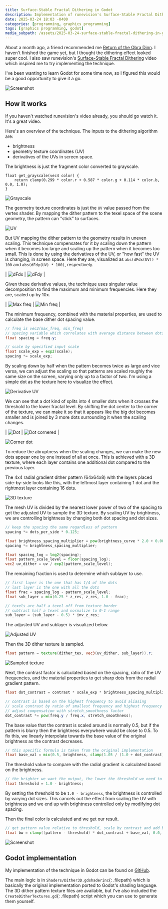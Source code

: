 ```yaml
---
title: Surface-Stable Fractal Dithering in Godot
description: Implementation of runevision's Surface-Stable Fractal Dithering in Godot
date: 2025-03-24 18:03 -0400
categories: [programming, graphics programming]
tags: [graphics programming, godot]
media_subpath: /assets/2025-03-24-surface-stable-fractal-dithering-in-godot
---
```


About a month ago, a friend recommended me [Return of the Obra Dinn](https://store.steampowered.com/app/653530/Return_of_the_Obra_Dinn/). I haven't finished the game yet, but I thought the dithering effect looked super cool. I also saw runevision's [Surface-Stable Fractal Dithering](https://www.youtube.com/watch?v=HPqGaIMVuLs) video which inspired me to try implementing the technique.

I've been wanting to learn Godot for some time now, so I figured this would be a good opportunity to give it a go.

![Screenshot](00_screenshot.png)

## How it works

If you haven't watched runevision's video already, you should go watch it. It's a great video.

Here's an overview of the technique. The inputs to the dithering algorithm are:
- brightness
- geometry texture coordinates (UV)
- derivatives of the UVs in screen space.

The brightness is just the fragment color converted to grayscale.

```gdscript
float get_grayscale(vec4 color) {
    return clamp(0.299 * color.r + 0.587 * color.g + 0.114 * color.b, 0.0, 1.0);
}
```

![Grayscale](01_grayscale.png)

The geometry texture coordinates is just the `UV` value passed from the vertex shader. By mapping the dither pattern to the texel space of the scene geometry, the pattern can "stick" to surfaces.

![UV](02_uv.png)

But UV mapping the dither pattern to the geometry results in uneven scaling. This technique compensates for it by scaling down the pattern when it becomes too large and scaling up the pattern when it becomes too small. This is done by using the derivatives of the UV, or "how fast" the UV is changing, in screen space. Here they are, visualized as `abs(dFdx(UV)) * 100` and `abs(dFdy(UV) * 100)`, respectively.

| ![dFdx](03_dfdx.png) | ![dFdy](04_dfdy.png) |

Given these derivative values, the technique uses singular value decomposition to find the maximum and minimum frequencies. Here they are, scaled up by 10x.

| ![Max freq](05_freqmax.png) | ![Min freq](06_freqmin.png) |

The minimum frequency, combined with the material properties, are used to calculate the base dither dot spacing value.

```glsl
// freq is vec2(max_freq, min_freq)
// spacing variable which correlates with average distance between dots
float spacing = freq.y;

// scale by specified input scale
float scale_exp = exp2(scale);
spacing *= scale_exp;
```

By scaling down by half when the pattern becomes twice as large and vice versa, we can adjust the scaling so that patterns are scaled roughly the same size on the screen, varying only up to a factor of two. I'm using a simple dot as the texture here to visualize the effect.

![Derivative UV](11_derivative_uv.png)

We can see that a dot kind of splits into 4 smaller dots when it crosses the threshold to the lower fractal level. By shifting the dot center to the corner of the texture, we can make it so that it appears like the big dot becomes smaller and is joined by 3 more dots surrounding it when the scaling changes.

| ![Dot](13_dot_tex.png) | ![Dot cornered](14_dot_corner_tex.png) |

![Corner dot](12_corner_dot.png)

To reduce the abruptness when the scaling changes, we can make the new dots appear one by one instead of all at once. This is achieved with a 3D texture, where each layer contains one additional dot compared to the previous layer.

The 4x4 radial gradient dither pattern (64x64x8) with the layers placed side-by-side looks like this, with the leftmost layer containing 1 dot and the rightmost layer containing 16 dots.

![3D texture](08_3dtex.png)

The mesh UV is divided by the nearest lower power of two of the spacing to get the adjusted UV to sample the 3D texture. By scaling UV by brightness, we are controlling brightness by changing both dot spacing and dot sizes.

```glsl
// keep the spacing the same regardless of pattern
spacing *= dots_per_side * 0.125;

float brightness_spacing_multiplier = pow(brightness_curve * 2.0 + 0.001, -1.0);
spacing *= brightness_spacing_multiplier;

float spacing_log = log2(spacing);
float pattern_scale_level = floor(spacing_log);
vec2 uv_dither = uv / exp2(pattern_scale_level);
```

The remaining fraction is used to determine which sublayer to use.

```glsl
// first layer is the one that has 1/4 of the dots
// last layer is the one with all the dots
float frac = spacing_log - pattern_scale_level;
float sub_layer = mix(0.25 * z_res, z_res, 1.0 - frac);

// texels are half a texel off from texture border
// subtract half a texel and normalize to 0-1 range
sub_layer = (sub_layer - 0.5) * inv_z_res;
```

The adjusted UV and sublayer is visualized below.

![Adjusted UV](10_adjusted_uv.png)

Then the 3D dither texture is sampled.

```glsl
float pattern = texture(dither_tex, vec3(uv_dither, sub_layer)).r;
```

![Sampled texture](07_sampled.png)

Next, the contrast factor is calculated based on the spacing, ratio of the UV frequencies, and the material properties to get sharp dots from the radial gradient pattern.

```glsl
float dot_contrast = contrast * scale_exp * brightness_spacing_multiplier * 0.1;

// contrast is based on the highest frequency to avoid aliasing
// scale contrast by ratio of smallest frequency and highest frequency
// adjust compensation with stretch_smoothness factor
dot_contrast *= pow(freq.y / freq.x, stretch_smoothness);
```

The base value that the contrast is scaled around is normally 0.5, but if the pattern is blurry then the brightness everywhere would be close to 0.5. To fix this, we linearly interpolate towards the base value of the original brightness as the contrast decreases.

```glsl
// this specific formula is taken from the original implementation
float base_val = mix(0.5, brightness, clamp(1.05 / (1.0 + dot_contrast), 0.0, 1.0));
```

The threshold value to compare with the radial gradient is calculated based on the brightness.

```glsl
// the brighter we want the output, the lower the threshold we need to use
float threshold = 1.0 - brightness;
```

By setting the threshold to be `1.0 - brightness`, the brightness is controlled by varying dot sizes. This cancels out the effect from scaling the UV with brightness and we end up with brightness controlled only by modifying dot spacing.

Then the final color is calculated and we get our result.

```glsl
// get pattern value relative to threshold, scale by contrast and add base value
float bw = clamp((pattern - threshold) * dot_contrast + base_val, 0.0, 1.0);
```

![Screenshot](00_screenshot.png)

## Godot implementation

My implementation of the technique in Godot can be found on [GitHub](https://github.com/tufourn/Dither3D-Godot).

The main logic is in `Shaders/Dither3D.gdshaderinc`{: .filepath} which is basically the original implementation ported to Godot's shading language. The 3D dither pattern texture files are available, but I've also included the `CreateDitherTextures.gd`{: .filepath} script which you can use to generate them yourself.

